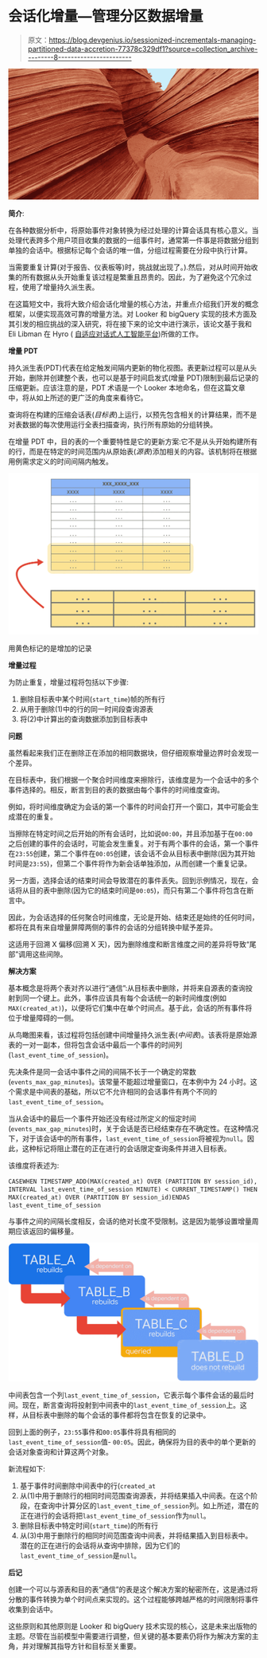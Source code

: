 # 会话化增量—管理分区数据增量

> 原文：<https://blog.devgenius.io/sessionized-incrementals-managing-partitioned-data-accretion-77378c329df1?source=collection_archive---------8----------------------->

![](img/a512ed9dc78e94ce45e3dcd369fcac12.png)

**简介**:

在各种数据分析中，将原始事件对象转换为经过处理的计算会话具有核心意义。当处理代表跨多个用户项目收集的数据的一组事件时，通常第一件事是将数据分组到单独的会话中。根据标记每个会话的唯一值，分组过程需要在分段中执行计算。

当需要重复计算(对于报告、仪表板等)时，挑战就出现了。).然后，对从时间开始收集的所有数据从头开始重复该过程是繁重且昂贵的。因此，为了避免这个冗余过程，使用了增量持久派生表。

在这篇短文中，我将大致介绍会话化增量的核心方法，并重点介绍我们开发的概念框架，以便实现高效可靠的增量方法。对 Looker 和 bigQuery 实现的技术方面及其引发的相应挑战的深入研究，将在接下来的论文中进行演示，该论文基于我和 Eli Libman 在 Hyro ( [自适应对话式人工智能平台](https://www.hyro.ai/))所做的工作。

**增量 PDT**

持久派生表(PDT)代表在给定触发间隔内更新的物化视图。表更新过程可以是从头开始，删除并创建整个表，也可以是基于时间启发式(增量 PDT)限制到最后记录的压缩更新。应该注意的是，PDT 术语是一个 Looker 本地命名，但在这篇文章中，将从如上所述的更广泛的角度来看待它。

查询将在构建的压缩会话表(*目标表*)上运行，以预先包含相关的计算结果，而不是对表数据的每次使用运行全表扫描查询，执行所有原始的分组转换。

在增量 PDT 中，目的表的一个重要特性是它的更新方案:它不是从头开始构建所有的行，而是在特定的时间范围内从原始表(*源表*)添加相关的内容。该机制将在根据用例需求定义的时间间隔内触发。

![](img/084649b05c1e893fc3917273c044f7db.png)

用黄色标记的是增加的记录

**增量过程**

为防止重复，增量过程将包括以下步骤:

1.  删除目标表中某个时间(`start_time`)帧的所有行
2.  从用于删除(1)中的行的同一时间段查询源表
3.  将(2)中计算出的查询数据添加到目标表中

**问题**

虽然看起来我们正在删除正在添加的相同数据块，但仔细观察增量边界时会发现一个差异。

在目标表中，我们根据一个聚合时间维度来擦除行，该维度是为一个会话中的多个事件选择的。相反，断言到目的表的数据由每个事件的时间维度查询。

例如，将时间维度确定为会话的第一个事件的时间会打开一个窗口，其中可能会生成潜在的重复。

当擦除在特定时间之后开始的所有会话时，比如说`00:00`，并且添加基于在`00:00`之后创建的事件的会话时，可能会发生重复。对于有两个事件的会话，第一个事件在`23:55`创建，第二个事件在`00:05`创建，该会话不会从目标表中删除(因为其开始时间是`23:55`)，但第二个事件将作为新会话单独添加，从而创建一个重复记录。

另一方面，选择会话的结束时间会导致潜在的事件丢失。回到示例情况，现在，会话将从目的表中删除(因为它的结束时间是`00:05`)，而只有第二个事件将包含在断言中。

因此，为会话选择的任何聚合时间维度，无论是开始、结束还是始终的任何时间，都将在具有来自增量屏障两侧的事件的会话的分组转换中赋予差异。

这适用于回溯 X 偏移(回溯 X 天)，因为删除维度和断言维度之间的差异将导致“尾部”调用这些间隙。

**解决方案**

基本概念是将两个表对齐以进行“通信”:从目标表中删除，并将来自源表的查询投射到同一个键上。此外，事件应该具有每个会话统一的新时间维度(例如`MAX(created_at)`)，以便将它们集中在单个时间点。基于此，会话的所有事件将位于增量障碍的一侧。

从鸟瞰图来看，该过程将包括创建中间增量持久派生表(*中间表*)。该表将是原始源表的一对一副本，但将包含会话中最后一个事件的时间列(`last_event_time_of_session`)。

先决条件是同一会话中事件之间的间隔不长于一个确定的常数(`events_max_gap_minutes`)。该常量不能超过增量窗口，在本例中为 24 小时。这个需求是中间表的基础，所以它不允许相同的会话事件有两个不同的`last_event_time_of_session`。

当从会话中的最后一个事件开始还没有经过所定义的恒定时间(`events_max_gap_minutes`)时，关于会话是否已经结束存在不确定性。在这种情况下，对于该会话中的所有事件，`last_event_time_of_session`将被视为`null`。因此，这种标记将阻止潜在的正在进行的会话限定查询条件并进入目标表。

该维度将表述为:

```
CASEWHEN TIMESTAMP_ADD(MAX(created_at) OVER (PARTITION BY session_id), INTERVAL last_event_time_of_session MINUTE) < CURRENT_TIMESTAMP() THEN MAX(created_at) OVER (PARTITION BY session_id)ENDAS last_event_time_of_session
```

与事件之间的间隔长度相反，会话的绝对长度不受限制。这是因为能够设置增量周期应该返回的偏移量。

![](img/082b786dd8652e74e0cb0642a3f94f34.png)

中间表包含一个列`last_event_time_of_session`，它表示每个事件会话的最后时间。现在，断言查询将投射到中间表中的`last_event_time_of_session`上。这样，从目标表中删除的每个会话的事件都将包含在恢复的记录中。

回到上面的例子，`23:55`事件和`00:05`事件将具有相同的`last_event_time_of_session`值- `00:05`。因此，确保将为目的表中的单个更新的会话对象查询和计算这两个对象。

新流程如下:

1.  基于事件时间删除中间表中的行(`created_at`
2.  从(1)中用于删除行的相同时间范围查询源表，并将结果插入中间表。在这个阶段，在查询中计算分区的`last_event_time_of_session`列。如上所述，潜在的正在进行的会话将把`last_event_time_of_session`作为`null`。
3.  删除目标表中特定时间(`start_time`)的所有行
4.  从(3)中用于删除行的相同时间范围查询中间表，并将结果插入到目标表中。潜在的正在进行的会话将从查询中排除，因为它们的`last_event_time_of_session`是`null`。

**后记**

创建一个可以与源表和目的表“通信”的表是这个解决方案的秘密所在，这是通过将分散的事件转换为单个时间点来实现的。这个过程能够跨越严格的时间限制将事件收集到会话中。

这些原则和其他原则是 Looker 和 bigQuery 技术实现的核心，这是未来出版物的主题。尽管在当前模型中需要进行调整，但关键的基本要素仍将作为解决方案的主角，并对理解其指导方针和目标至关重要。